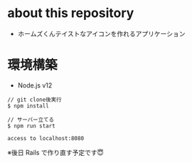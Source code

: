 # about this repository
- ホームズくんテイストなアイコンを作れるアプリケーション

# 環境構築
- Node.js v12

```
// git clone後実行
$ npm install

// サーバー立てる
$ npm run start

access to localhost:8080
```

※後日 Rails で作り直す予定です😇
